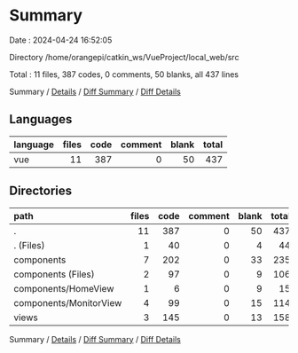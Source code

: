 # Summary

Date : 2024-04-24 16:52:05

Directory /home/orangepi/catkin_ws/VueProject/local_web/src

Total : 11 files,  387 codes, 0 comments, 50 blanks, all 437 lines

Summary / [Details](details.md) / [Diff Summary](diff.md) / [Diff Details](diff-details.md)

## Languages
| language | files | code | comment | blank | total |
| :--- | ---: | ---: | ---: | ---: | ---: |
| vue | 11 | 387 | 0 | 50 | 437 |

## Directories
| path | files | code | comment | blank | total |
| :--- | ---: | ---: | ---: | ---: | ---: |
| . | 11 | 387 | 0 | 50 | 437 |
| . (Files) | 1 | 40 | 0 | 4 | 44 |
| components | 7 | 202 | 0 | 33 | 235 |
| components (Files) | 2 | 97 | 0 | 9 | 106 |
| components/HomeView | 1 | 6 | 0 | 9 | 15 |
| components/MonitorView | 4 | 99 | 0 | 15 | 114 |
| views | 3 | 145 | 0 | 13 | 158 |

Summary / [Details](details.md) / [Diff Summary](diff.md) / [Diff Details](diff-details.md)